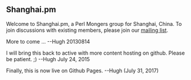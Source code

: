 ## Shanghai.pm

Welcome to Shanghai.pm, a Perl Mongers group for Shanghai, China.
To join discussions with existing members, please join our [mailing list](http://mail.pm.org/mailman/listinfo/shanghai-pm).


More to come ...
--Hugh 20130814


I will bring this back to active with more content hosting on github. Please be patient. ;)
--Hugh July 24, 2015 

Finally, this is now live on Github Pages. 
--Hugh (July 31, 2017)

